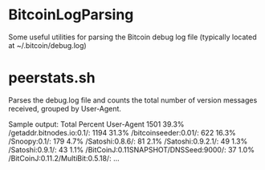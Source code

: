 BitcoinLogParsing
=================

Some useful utilities for parsing the Bitcoin debug log file (typically located at ~/.bitcoin/debug.log)


peerstats.sh
=================

Parses the debug.log file and counts the total number of version messages received, grouped by User-Agent.

Sample output:
Total 	Percent	   User-Agent
1501  	39.3% 	   /getaddr.bitnodes.io:0.1/:
1194  	31.3% 	   /bitcoinseeder:0.01/:
622   	16.3% 	   /Snoopy:0.1/:
179   	4.7%  	   /Satoshi:0.8.6/:
81    	2.1%  	   /Satoshi:0.9.2.1/:
49    	1.3%  	   /Satoshi:0.9.1/:
43    	1.1%  	   /BitCoinJ:0.11SNAPSHOT/DNSSeed:9000/:
37    	1.0%  	   /BitCoinJ:0.11.2/MultiBit:0.5.18/:
...
